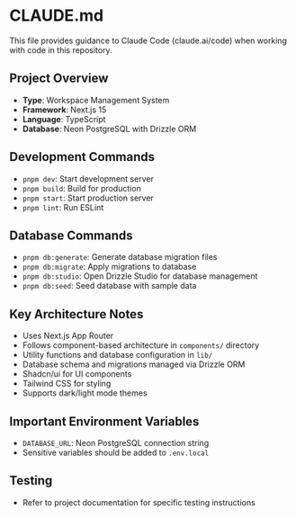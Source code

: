 # CLAUDE.md

This file provides guidance to Claude Code (claude.ai/code) when working with code in this repository.

## Project Overview
- **Type**: Workspace Management System
- **Framework**: Next.js 15
- **Language**: TypeScript
- **Database**: Neon PostgreSQL with Drizzle ORM

## Development Commands
- `pnpm dev`: Start development server
- `pnpm build`: Build for production
- `pnpm start`: Start production server
- `pnpm lint`: Run ESLint

## Database Commands
- `pnpm db:generate`: Generate database migration files
- `pnpm db:migrate`: Apply migrations to database
- `pnpm db:studio`: Open Drizzle Studio for database management
- `pnpm db:seed`: Seed database with sample data

## Key Architecture Notes
- Uses Next.js App Router
- Follows component-based architecture in `components/` directory
- Utility functions and database configuration in `lib/`
- Database schema and migrations managed via Drizzle ORM
- Shadcn/ui for UI components
- Tailwind CSS for styling
- Supports dark/light mode themes

## Important Environment Variables
- `DATABASE_URL`: Neon PostgreSQL connection string
- Sensitive variables should be added to `.env.local`

## Testing
- Refer to project documentation for specific testing instructions